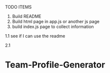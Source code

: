 TODO ITEMS
1. Build README
2. Build html page in app.js or another js page
3. build index.js page to collect information

1.1 see if I can use the readme

2.1


# Team-Profile-Generator